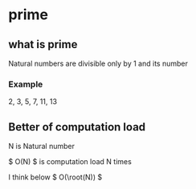 # prime

## what is prime

Natural numbers are divisible only by 1 and its number

### Example
2, 3, 5, 7, 11, 13


## Better of computation load
N is Natural number

$ O(N) $ is computation load N times

I think below $ O(\root(N)) $ 
